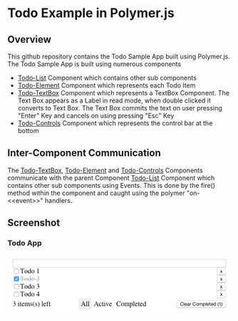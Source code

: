 Todo Example in Polymer.js
==============
## Overview
This github repository contains the Todo Sample App built using Polymer.js.
The Todo Sample App is built using numerous components
* [Todo-List](https://github.com/rohitghatol/PolymerJs-Todo/blob/master/elements/todo-list.html) Component which contains other sub components
* [Todo-Element](https://github.com/rohitghatol/PolymerJs-Todo/blob/master/elements/todo-element.html) Component which represents each Todo Item
* [Todo-TextBox](https://github.com/rohitghatol/PolymerJs-Todo/blob/master/elements/todo-textbox.html) Component which represents a TextBox Component. The Text Box appears as a Label in read mode, when double clicked it converts to Text Box. The Text Box commits the text on user pressing "Enter" Key and cancels on using pressing "Esc" Key
* [Todo-Controls](https://github.com/rohitghatol/PolymerJs-Todo/blob/master/elements/todo-controls.html) Component which represents the control bar at the bottom

## Inter-Component Communication
The [Todo-TextBox](https://github.com/rohitghatol/PolymerJs-Todo/blob/master/elements/todo-textbox.html), [Todo-Element](https://github.com/rohitghatol/PolymerJs-Todo/blob/master/elements/todo-element.html) and [Todo-Controls](https://github.com/rohitghatol/PolymerJs-Todo/blob/master/elements/todo-controls.html) Components communicate with the parent Component [Todo-List](https://github.com/rohitghatol/PolymerJs-Todo/blob/master/elements/todo-list.html) Component which contains other sub components using Events. This is done by the fire() method within the component and caught using the polymer "on-&lt;&lt;event&gt;&gt;" handlers.


## Screenshot

### Todo App
![alt tag](https://raw.githubusercontent.com/rohitghatol/PolymerJs-Todo/master/Todo-Sample.png)
